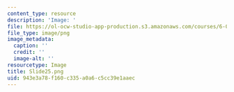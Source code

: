 ```yaml
---
content_type: resource
description: 'Image: '
file: https://ol-ocw-studio-app-production.s3.amazonaws.com/courses/6-004-computation-structures-spring-2017/943e3a78f160c335a0a6c5cc39e1aaec_Slide25.png
file_type: image/png
image_metadata:
  caption: ''
  credit: ''
  image-alt: ''
resourcetype: Image
title: Slide25.png
uid: 943e3a78-f160-c335-a0a6-c5cc39e1aaec
---
```

